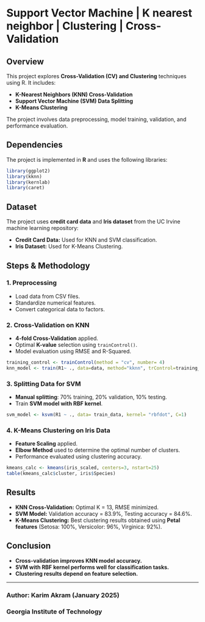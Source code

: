 # Support Vector Machine | K nearest neighbor | Clustering | Cross-Validation

## Overview
This project explores **Cross-Validation (CV) and Clustering** techniques using R. It includes:
- **K-Nearest Neighbors (KNN) Cross-Validation**
- **Support Vector Machine (SVM) Data Splitting**
- **K-Means Clustering**

The project involves data preprocessing, model training, validation, and performance evaluation.

## Dependencies
The project is implemented in **R** and uses the following libraries:
```r
library(ggplot2)
library(kknn)
library(kernlab)
library(caret)
```

## Dataset
The project uses **credit card data** and **Iris dataset** from the UC Irvine machine learning repository:
- **Credit Card Data:** Used for KNN and SVM classification.
- **Iris Dataset:** Used for K-Means Clustering.

## Steps & Methodology
### 1. **Preprocessing**
- Load data from CSV files.
- Standardize numerical features.
- Convert categorical data to factors.

### 2. **Cross-Validation on KNN**
- **4-fold Cross-Validation** applied.
- Optimal **K-value** selection using `trainControl()`.
- Model evaluation using RMSE and R-Squared.

```r
training_control <- trainControl(method = "cv", number= 4)
knn_model <- train(R1~ ., data=data, method="kknn", trControl=training_control, tuneLength=5)
```

### 3. **Splitting Data for SVM**
- **Manual splitting**: 70% training, 20% validation, 10% testing.
- Train **SVM model with RBF kernel**.

```r
svm_model <- ksvm(R1 ~ ., data= train_data, kernel= "rbfdot", C=1)
```

### 4. **K-Means Clustering on Iris Data**
- **Feature Scaling** applied.
- **Elbow Method** used to determine the optimal number of clusters.
- Performance evaluated using clustering accuracy.

```r
kmeans_calc <- kmeans(iris_scaled, centers=3, nstart=25)
table(kmeans_calc$cluster, iris$Species)
```

## Results
- **KNN Cross-Validation:** Optimal K = 13, RMSE minimized.
- **SVM Model:** Validation accuracy = 83.9%, Testing accuracy = 84.6%.
- **K-Means Clustering:** Best clustering results obtained using **Petal features** (Setosa: 100%, Versicolor: 96%, Virginica: 92%).

## Conclusion
- **Cross-validation improves KNN model accuracy.**
- **SVM with RBF kernel performs well for classification tasks.**
- **Clustering results depend on feature selection.**



---

### Author: **Karim Akram** (January 2025)
### Georgia Institute of Technology

